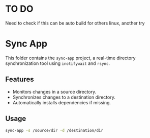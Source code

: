 # TO DO 
Need to check if this can be auto build for others linux, another try

# Sync App

This folder contains the `sync-app` project, a real-time directory synchronization tool using `inotifywait` and `rsync`.

## Features
- Monitors changes in a source directory.
- Synchronizes changes to a destination directory.
- Automatically installs dependencies if missing.

## Usage
```bash
sync-app -s /source/dir -d /destination/dir

